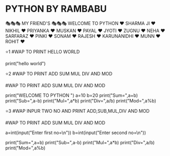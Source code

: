 # PYTHON BY RAMBABU
🎭🎭🎭 MY FRIEND'S 🎭🎭🎭
     WELCOME TO PYTHON
       ❤️ SHARMA JI
       ❤️ NIKHIL
       ❤️ PRIYANKA
       ❤️ MUSKAN
       ❤️ PAYAL
       ❤️ JYOTI
       ❤️ ZUGNU
       ❤️ NEHA
       ❤️ SARFARAZ
       ❤️ PINKI
       ❤️ SONAM
       ❤️ RAJESH
       ❤️ KARUNANIDHI
       ❤️ MUNN
       ❤️ ROHIT
       ❤️ 
 
⭐1
#WAP TO PRINT HELLO WORLD

print("hello world")



⭐2
#WAP TO PRINT ADD SUM MUL DIV AND MOD

#WAP TO PRINT ADD SUM MUL DIV AND MOD 

print("WELCOME TO PYTHON ")
a=10
b=20
print("Sum=",a+b)
print("Sub=",a-b)
print("Mul=",a*b)
print("Div=",a/b)
print("Mod=",a%b)

⭐3
#WAP INPUR TWO NO AND PRINT ADD,SUB,MUL,DIV AND MOD

#WAP TO PRINT ADD SUM MUL DIV AND MOD 

a=int(input("Enter first no=\n"))
b=int(input("Enter second no=\n"))

print("Sum=",a+b)
print("Sub=",a-b)
print("Mul=",a*b)
print("Div=",a/b)
print("Mod=",a%b)
